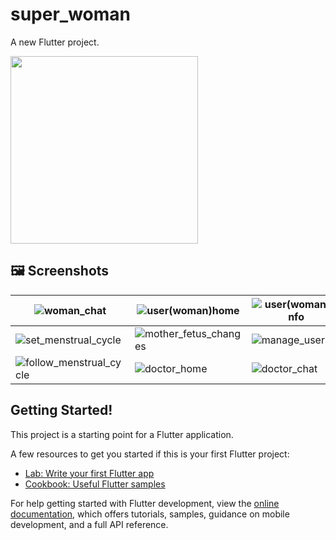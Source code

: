 # super_woman

A new Flutter project.

<img src="https://storage.googleapis.com/cms-storage-bucket/70760bf1e88b184bb1bc.png" width="300" ></img>

## 🖼 Screenshots

| ![woman_chat](https://github.com/khuderhasan/superwomanapp/assets/104022210/3e3e346b-e80c-44e3-9a64-f590969ceae9) | ![user(woman)home](https://github.com/khuderhasan/superwomanapp/assets/104022210/8bc3eeec-a5d2-4663-8a50-d9150da1b71c) | ![user(woman)_info](https://github.com/khuderhasan/superwomanapp/assets/104022210/be5b3f13-1654-4a01-88b7-6b1b977ee959) | ![signUp](https://github.com/khuderhasan/superwomanapp/assets/104022210/810f64e1-dd80-4ef4-8e10-de8240446dd5) | 
|---|---|---|---|
| ![set_menstrual_cycle](https://github.com/khuderhasan/superwomanapp/assets/104022210/ad34a87a-9de3-4255-970a-04e13f7229c2) | ![mother_fetus_changes](https://github.com/khuderhasan/superwomanapp/assets/104022210/f3ee6259-92e1-4096-9f06-fb6ad5c7ea55) | ![manage_users](https://github.com/khuderhasan/superwomanapp/assets/104022210/9686c85c-a2bd-403c-b364-cd8906bd7f57) | ![login](https://github.com/khuderhasan/superwomanapp/assets/104022210/271f4851-31ed-4ed7-a88e-a564d11f7b22) | ![follow_pregnancy_period](https://github.com/khuderhasan/superwomanapp/assets/104022210/a91cd8dd-1c5c-48ea-9882-f339c12ff8b8)
![follow_menstrual_cycle](https://github.com/khuderhasan/superwomanapp/assets/104022210/846f2a26-0fca-4016-83d7-b4050232a001) | ![doctor_home](https://github.com/khuderhasan/superwomanapp/assets/104022210/6b1aef81-ce1a-442d-a763-d9ab0676155b) | ![doctor_chat](https://github.com/khuderhasan/superwomanapp/assets/104022210/5a02ef37-0871-4038-9168-c788ac69469a) | 

## Getting Started!


This project is a starting point for a Flutter application.

A few resources to get you started if this is your first Flutter project:
- [Lab: Write your first Flutter app](https://docs.flutter.dev/get-started/codelab)
- [Cookbook: Useful Flutter samples](https://docs.flutter.dev/cookbook)

For help getting started with Flutter development, view the
[online documentation](https://docs.flutter.dev/), which offers tutorials,
samples, guidance on mobile development, and a full API reference.
